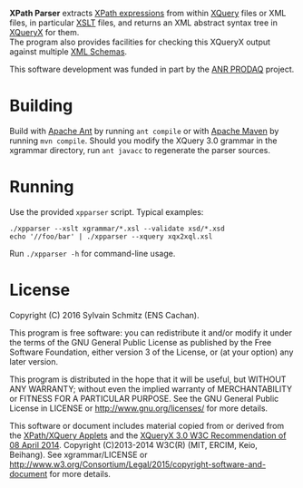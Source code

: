 __XPath Parser__ extracts [XPath expressions](https://www.w3.org/TR/xpath-30/)
from within [XQuery](https://www.w3.org/TR/xquery-30/) files or XML files, in
particular [XSLT](https://www.w3.org/TR/xslt-30/) files, and returns an XML
abstract syntax tree in [XQueryX](https://www.w3.org/TR/xqueryx-30/) for them.  
The program also provides facilities for checking this XQueryX output against
multiple [XML Schemas](https://www.w3.org/standards/techs/xmlschema).

This software development was funded in part by the
[ANR PRODAQ](http://projects.lsv.ens-cachan.fr/prodaq/) project.


# Building

Build with [Apache Ant](http://ant.apache.org/) by running `ant compile`
or with [Apache Maven](http://maven.apache.org/) by running
`mvn compile`.  Should you modify the XQuery 3.0 grammar in the
xgrammar directory, run `ant javacc` to regenerate the parser sources.


# Running

Use the provided `xpparser` script.  Typical examples: 

```shell
./xpparser --xslt xgrammar/*.xsl --validate xsd/*.xsd
echo '//foo/bar' | ./xpparser --xquery xqx2xql.xsl
```

Run `./xpparser -h` for command-line usage. 


# License

Copyright (C) 2016 Sylvain Schmitz (ENS Cachan).

This program is free software: you can redistribute it and/or modify
it under the terms of the GNU General Public License as published by
the Free Software Foundation, either version 3 of the License, or (at
your option) any later version.

This program is distributed in the hope that it will be useful, but
WITHOUT ANY WARRANTY; without even the implied warranty of
MERCHANTABILITY or FITNESS FOR A PARTICULAR PURPOSE.  See the GNU
General Public License in LICENSE or http://www.gnu.org/licenses/ for more
details.

This software or document includes material copied from or derived
from the [XPath/XQuery Applets](https://www.w3.org/2013/01/qt-applets/)
and the [XQueryX 3.0 W3C Recommendation of 08 April
2014](https://www.w3.org/TR/2014/REC-xqueryx-30-20140408/).  Copyright
(C)2013-2014 W3C(R) (MIT, ERCIM, Keio, Beihang).  See xgrammar/LICENSE or
http://www.w3.org/Consortium/Legal/2015/copyright-software-and-document for
more details.